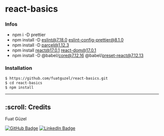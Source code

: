 # react-basics

### Infos

- npm i -D prettier
- npm install -D eslint@7.18.0 eslint-config-prettier@8.1.0
- npm install -D parcel@1.12.3 <!-- 11 vulnerabilities (7 moderate, 2 high, 2 critical) -->
- npm install react@17.0.1 react-dom@17.0.1
- npm install -D @babel/core@7.12.16 @babel/preset-react@7.12.13
<!-- for the clean version : https://github.com/btholt/citr-v6-project/tree/master/02-js-tools  -->

### Installation

```sh
$ https://github.com/fuatguzel/react-basics.git
$ cd react-basics
$ npm install
```

---

<h2 id="credits"> :scroll: Credits</h2>

Fuat Güzel

[![GitHub Badge](https://img.shields.io/badge/GitHub-100000?style=for-the-badge&logo=github&logoColor=white)](https://github.com/fuatguzel)
[![LinkedIn Badge](https://img.shields.io/badge/LinkedIn-0077B5?style=for-the-badge&logo=linkedin&logoColor=white)](https://www.linkedin.com/in/fuat-guzel)
